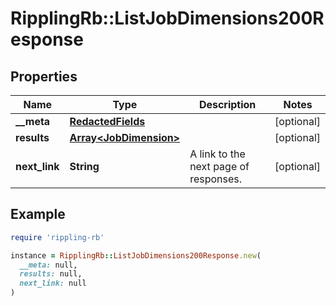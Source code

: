 # RipplingRb::ListJobDimensions200Response

## Properties

| Name | Type | Description | Notes |
| ---- | ---- | ----------- | ----- |
| **__meta** | [**RedactedFields**](RedactedFields.md) |  | [optional] |
| **results** | [**Array&lt;JobDimension&gt;**](JobDimension.md) |  | [optional] |
| **next_link** | **String** | A link to the next page of responses. | [optional] |

## Example

```ruby
require 'rippling-rb'

instance = RipplingRb::ListJobDimensions200Response.new(
  __meta: null,
  results: null,
  next_link: null
)
```

